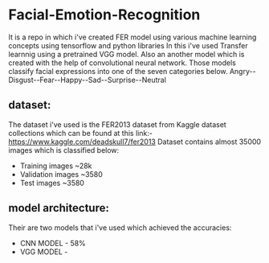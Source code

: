 # Facial-Emotion-Recognition
It is a repo in which i've created FER model using various machine learning concepts using tensorflow and python libraries
In this i've used Transfer learnnig using a pretrained VGG model.
Also an another model which is created with the help of convolutional neural network.
Those models classify facial expressions into one of the seven categories below.
Angry--Disgust--Fear--Happy--Sad--Surprise--Neutral

## dataset:

The dataset i've used is the FER2013 dataset from Kaggle dataset collections which can be found at this link:- https://www.kaggle.com/deadskull7/fer2013
Dataset contains almost 35000 images which is classified below:
- Training images ~28k
- Validation images ~3580
- Test images ~3580


## model architecture:

Their are two models that i've used which achieved the accuracies:
- CNN MODEL - 58%
- VGG MODEL - 


